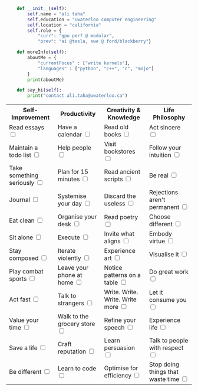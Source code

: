 ```py
    def __init__(self):
        self.name = "ali taha"
        self.education = "uwaterloo computer engineering"
        self.location = "california"
        self.role = {
            "curr": "gpu perf @ modular",
            "prev": "ai @tesla, swe @ ford/blackberry"}

    def moreInfo(self):
        aboutMe = {
            "currentFocus" : ["write kernels"],
            "languages" : ["python", "c++", "c", "mojo"]
        }
        print(aboutMe)

    def say_hi(self):
        print("contact ali.taha@uwaterloo.ca")
```

<table>
  <tr>
    <th>Self-Improvement</th>
    <th>Productivity</th>
    <th>Creativity & Knowledge</th>
    <th>Life Philosophy</th>
  </tr>
  <tr>
    <td>Read essays <input type="checkbox"></td>
    <td>Have a calendar <input type="checkbox"></td>
    <td>Read old books <input type="checkbox"></td>
    <td>Act sincere <input type="checkbox"></td>
  </tr>
  <tr>
    <td>Maintain a todo list <input type="checkbox"></td>
    <td>Help people <input type="checkbox"></td>
    <td>Visit bookstores <input type="checkbox"></td>
    <td>Follow your intuition <input type="checkbox"></td>
  </tr>
  <tr>
    <td>Take something seriously <input type="checkbox"></td>
    <td>Plan for 15 minutes <input type="checkbox"></td>
    <td>Read ancient scripts <input type="checkbox"></td>
    <td>Be real <input type="checkbox"></td>
  </tr>
  <tr>
    <td>Journal <input type="checkbox"></td>
    <td>Systemise your day <input type="checkbox"></td>
    <td>Discard the useless <input type="checkbox"></td>
    <td>Rejections aren't permanent <input type="checkbox"></td>
  </tr>
  <tr>
    <td>Eat clean <input type="checkbox"></td>
    <td>Organise your desk <input type="checkbox"></td>
    <td>Read poetry <input type="checkbox"></td>
    <td>Choose different <input type="checkbox"></td>
  </tr>
  <tr>
    <td>Sit alone <input type="checkbox"></td>
    <td>Execute <input type="checkbox"></td>
    <td>Invite what aligns <input type="checkbox"></td>
    <td>Embody virtue <input type="checkbox"></td>
  </tr>
  <tr>
    <td>Stay composed <input type="checkbox"></td>
    <td>Iterate violently <input type="checkbox"></td>
    <td>Experience art <input type="checkbox"></td>
    <td>Visualise it <input type="checkbox"></td>
  </tr>
  <tr>
    <td>Play combat sports <input type="checkbox"></td>
    <td>Leave your phone at home <input type="checkbox"></td>
    <td>Notice patterns on a table <input type="checkbox"></td>
    <td>Do great work <input type="checkbox"></td>
  </tr>
  <tr>
    <td>Act fast <input type="checkbox"></td>
    <td>Talk to strangers <input type="checkbox"></td>
    <td>Write. Write. Write. Write more <input type="checkbox"></td>
    <td>Let it consume you <input type="checkbox"></td>
  </tr>
  <tr>
    <td>Value your time <input type="checkbox"></td>
    <td>Walk to the grocery store <input type="checkbox"></td>
    <td>Refine your speech <input type="checkbox"></td>
    <td>Experience life <input type="checkbox"></td>
  </tr>
  <tr>
    <td>Save a life <input type="checkbox"></td>
    <td>Craft reputation <input type="checkbox"></td>
    <td>Learn persuasion <input type="checkbox"></td>
    <td>Talk to people with respect <input type="checkbox"></td>
  </tr>
  <tr>
    <td>Be different <input type="checkbox"></td>
    <td>Learn to code <input type="checkbox"></td>
    <td>Optimise for efficiency <input type="checkbox"></td>
    <td>Stop doing things that waste time <input type="checkbox"></td>
  </tr>
</table>
